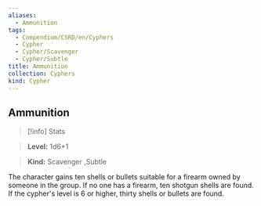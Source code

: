 ```yaml
---
aliases:
  - Ammunition
tags:
  - Compendium/CSRD/en/Cyphers
  - Cypher
  - Cypher/Scavenger
  - Cypher/Subtle
title: Ammunition
collection: Cyphers
kind: Cypher
---
```

## Ammunition    
>[!info] Stats    
> **Level:** 1d6+1    
> **Kind:** Scavenger ,Subtle  
    
The character gains ten shells or bullets suitable for a firearm owned by someone in the group. If no one has a firearm, ten shotgun shells are found. If the cypher's level is 6 or higher, thirty shells or bullets are found.